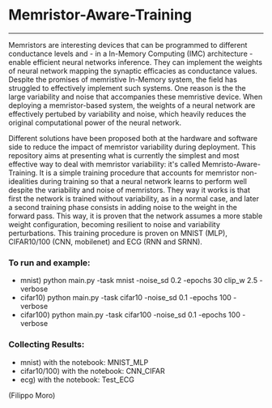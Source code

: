 # Memristor-Aware-Training
---

Memristors are interesting devices that can be programmed to different conductance levels and - in a In-Memory Computing (IMC) architecture - enable efficient neural networks inference. 
They can implement the weights of neural network mapping the synaptic efficacies as conductance values.
Despite the promises of memristive In-Memory system, the field has struggled to effectively implement such systems. 
One reason is the the large variability and noise that accompanies these memristive device.
When deploying a memristor-based system, the weights of a neural network are effectively pertubed by variability and noise, which heavily reduces the original computational power of the neural network.

Different solutions have been proposed both at the hardware and software side to reduce the impact of memristor variability during deployment. 
This repository aims at presenting what is currently the simplest and most effective way to deal with memristor variability: it's called Memristo-Aware-Training.
It is a simple training procedure that accounts for memristor non-idealities during training so that a neural network learns to perform well despite the variability and noise of memristors.
They way it works is that first the network is trained without variability, as in a normal case, and later a second training phase consists in adding noise to the weight in the forward pass.
This way, it is proven that the network assumes a more stable weight configuration, becoming resilient to noise and variability perturbations.
This training procedure is proven on MNIST (MLP), CIFAR10/100 (CNN, mobilenet) and ECG (RNN and SRNN).

### To run and example:
- mnist) python main.py -task mnist -noise_sd 0.2 -epochs 30 clip_w 2.5 -verbose
- cifar10) python main.py -task cifar10 -noise_sd 0.1 -epochs 100 -verbose
- cifar100) python main.py -task cifar100 -noise_sd 0.1 -epochs 100 -verbose

### Collecting Results:
- mnist) with the notebook: MNIST_MLP
- cifar10/100) with the notebook: CNN_CIFAR
- ecg) with the notebook: Test_ECG

(Filippo Moro)
